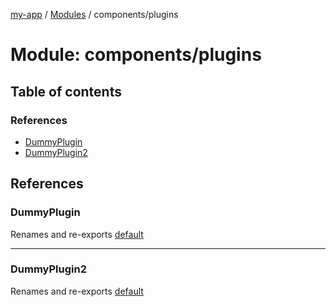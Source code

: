 [my-app](../README.md) / [Modules](../modules.md) / components/plugins

# Module: components/plugins

## Table of contents

### References

- [DummyPlugin](components_plugins.md#dummyplugin)
- [DummyPlugin2](components_plugins.md#dummyplugin2)

## References

### DummyPlugin

Renames and re-exports [default](components_plugins_DummyPlugin_DummyPlugin.md#default)

___

### DummyPlugin2

Renames and re-exports [default](components_plugins_DummyPlugin2_DummyPlugin2.md#default)
